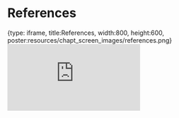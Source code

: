 # References
 
{type: iframe, title:References, width:800, height:600, poster:resources/chapt_screen_images/references.png}
![](https://www.c-moor.org/C-MOOR_Template/no_toc/references.html)
 

 

